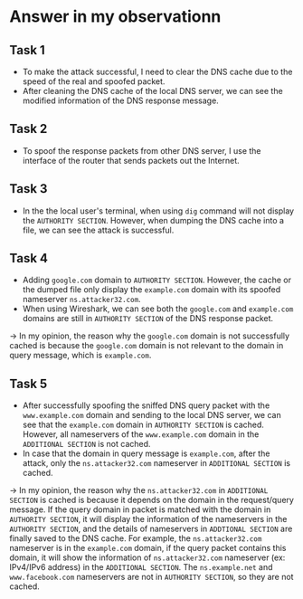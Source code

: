 # Answer in my observationn
## Task 1
- To make the attack successful, I need to clear the DNS cache due to the speed of the real and spoofed packet.
- After cleaning the DNS cache of the local DNS server, we can see the modified information of the DNS response message.

## Task 2
- To spoof the response packets from other DNS server, I use the interface of the router that sends packets out the Internet.

## Task 3
- In the the local user's terminal, when using `dig` command will not display the `AUTHORITY SECTION`. However, when dumping the DNS cache into a file, we can see the attack is successful.

## Task 4
- Adding `google.com` domain to `AUTHORITY SECTION`. However, the cache or the dumped file only display the `example.com` domain with its spoofed nameserver `ns.attacker32.com`.
- When using Wireshark, we can see both the `google.com` and `example.com` domains are still in `AUTHORITY SECTION` of the DNS response packet.

&rarr; In my opinion, the reason why the `google.com` domain is not successfully cached is because the `google.com` domain is not relevant to the domain in query message, which is `example.com`.

## Task 5
- After successfully spoofing the sniffed DNS query packet with the `www.example.com` domain and sending to the local DNS server, we can see that the `example.com` domain in `AUTHORITY SECTION` is cached. However, all nameservers of the `www.example.com` domain in the `ADDITIONAL SECTION` is not cached.
- In case that the domain in query message is `example.com`, after the attack, only the `ns.attacker32.com` nameserver in `ADDITIONAL SECTION` is cached.

&rarr; In my opinion, the reason why the `ns.attacker32.com` in `ADDITIONAL SECTION` is cached is because it depends on the domain in the request/query message. If the query domain in packet is matched with the domain in `AUTHORITY SECTION`, it will display the information of the nameservers in the `AUTHORITY SECTION`, and the details of nameservers in `ADDTIONAL SECTION` are finally saved to the DNS cache. For example, the `ns.attacker32.com` nameserver is in the `example.com` domain, if the query packet contains this domain, it will show the information of `ns.attacker32.com` nameserver (ex: IPv4/IPv6 address) in the `ADDITIONAL SECTION`. The `ns.example.net` and `www.facebook.com` nameservers are not in `AUTHORITY SECTION`, so they are not cached.
